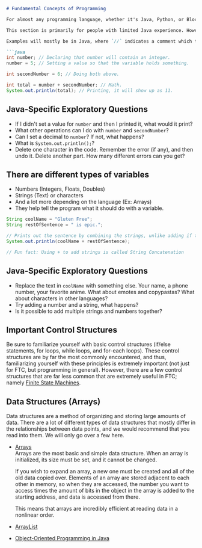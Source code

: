 ```markdown
# Fundamental Concepts of Programming

For almost any programming language, whether it's Java, Python, or Blocks, there are concepts in coding that transfer across languages. These ideas are foundational when learning to program and should be applicable in FTC™ and beyond.

This section is primarily for people with limited Java experience. However, even if you are more experienced, it may still be helpful to skim through the section, as you might find concepts that have not yet been introduced to you.

Examples will mostly be in Java, where `//` indicates a comment which the program ignores and is used for people to read.

```java
int number; // Declaring that number will contain an integer.
number = 5; // Setting a value so that the variable holds something.

int secondNumber = 6; // Doing both above.

int total = number + secondNumber; // Math.
System.out.println(total); // Printing, it will show up as 11.
```

## Java-Specific Exploratory Questions

- If I didn't set a value for `number` and then I printed it, what would it print?
- What other operations can I do with `number` and `secondNumber`?
- Can I set a decimal to `number`? If not, what happens?
- What is `System.out.println();`?
- Delete one character in the code. Remember the error (if any), and then undo it. Delete another part. How many different errors can you get?

## There are different types of variables

- Numbers (Integers, Floats, Doubles)
- Strings (Text) or characters
- And a lot more depending on the language (Ex: Arrays)
- They help tell the program what it should do with a variable.

```java
String coolName = "Gluten Free";
String restOfSentence = " is epic.";

// Prints out the sentence by combining the strings, unlike adding if they were integers
System.out.println(coolName + restOfSentence);

// Fun fact: Using + to add strings is called String Concatenation
```

## Java-Specific Exploratory Questions

- Replace the text in `coolName` with something else. Your name, a phone number, your favorite anime. What about emotes and copypastas? What about characters in other languages?
- Try adding a number and a string, what happens?
- Is it possible to add multiple strings and numbers together?

## Important Control Structures

Be sure to familiarize yourself with basic control structures (if/else statements, for loops, while loops, and for-each loops). These control structures are by far the most commonly encountered, and thus, familiarizing yourself with these principles is extremely important (not just for FTC, but programming in general). However, there are a few control structures that are far less common that are extremely useful in FTC; namely [Finite State Machines](docs/software/concepts/finite-state-machines).

## Data Structures (Arrays)

Data structures are a method of organizing and storing large amounts of data. There are a lot of different types of data structures that mostly differ in the relationships between data points, and we would recommend that you read into them. We will only go over a few here.

- [Arrays](https://www.geeksforgeeks.org/arrays-in-java/)  
   Arrays are the most basic and simple data structure. When an array is initialized, its size must be set, and it cannot be changed.

   If you wish to expand an array, a new one must be created and all of the old data copied over. Elements of an array are stored adjacent to each other in memory, so when they are accessed, the number you want to access times the amount of bits in the object in the array is added to the starting address, and data is accessed from there.

   This means that arrays are incredibly efficient at reading data in a nonlinear order.

- [ArrayList](https://www.geeksforgeeks.org/arraylist-in-java/)

- [Object-Oriented Programming in Java](https://www.geeksforgeeks.org/classes-objects-java/)
```